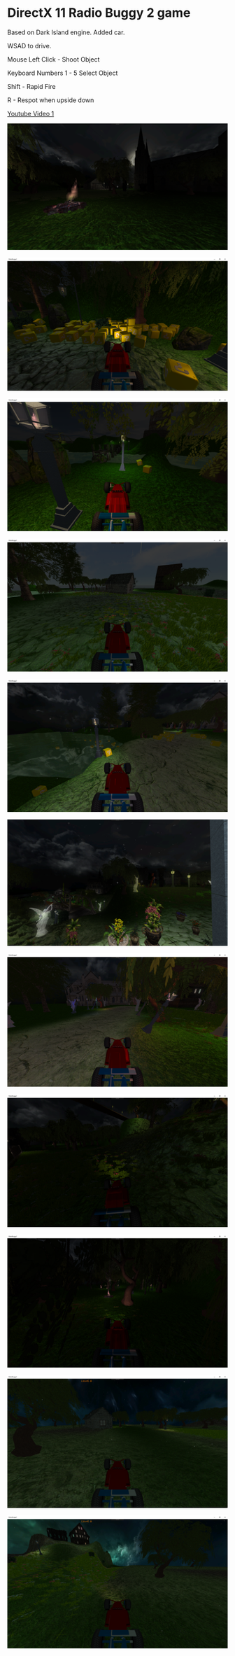 # DirectX 11 Radio Buggy 2 game

Based on Dark Island engine. Added car. 

WSAD to drive.

Mouse Left Click - Shoot Object

Keyboard Numbers 1 - 5 Select Object

Shift - Rapid Fire

R - Respot when upside down

[Youtube Video 1](https://youtu.be/MRI0ujjIvcI)

![Screenshot](ReleaseArt/ss1.png)

![Screenshot](ReleaseArt/ss2.png)

![Screenshot](ReleaseArt/ss3.png)

![Screenshot](ReleaseArt/ss4.png)

![Screenshot](ReleaseArt/ss5.png)

![Screenshot](ReleaseArt/ss6.png)

![Screenshot](ReleaseArt/ss7.png)

![Screenshot](ReleaseArt/ss8.png)

![Screenshot](ReleaseArt/ss9.png)

![Screenshot](ReleaseArt/ss10.png)

![Screenshot](ReleaseArt/ss11.png)

